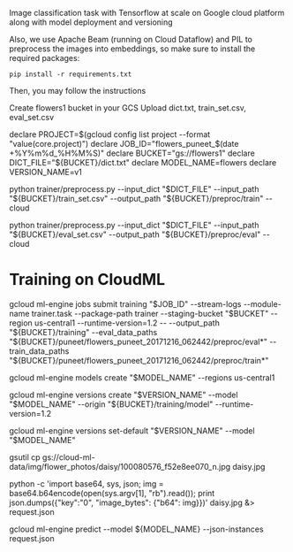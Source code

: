 Image classification task with Tensorflow at scale on Google cloud platform along with model deployment and versioning

Also, we use Apache Beam (running on Cloud Dataflow) and PIL to preprocess the images into embeddings, so make sure to install the required packages:
```
pip install -r requirements.txt
```

Then, you may follow the instructions

Create flowers1 bucket in your GCS
Upload dict.txt, train_set.csv, eval_set.csv

declare PROJECT=$(gcloud config list project --format "value(core.project)")
declare JOB_ID="flowers_puneet_$(date +%Y%m%d_%H%M%S)"
declare BUCKET="gs://flowers1"
declare DICT_FILE="${BUCKET}/dict.txt"
declare MODEL_NAME=flowers
declare VERSION_NAME=v1


python trainer/preprocess.py --input_dict "$DICT_FILE" --input_path "${BUCKET}/train_set.csv" --output_path "${BUCKET}/preproc/train" --cloud

python trainer/preprocess.py --input_dict "$DICT_FILE" --input_path "${BUCKET}/eval_set.csv" --output_path "${BUCKET}/preproc/eval" --cloud


# Training on CloudML
gcloud ml-engine jobs submit training "$JOB_ID" --stream-logs --module-name trainer.task --package-path trainer --staging-bucket "$BUCKET" --region us-central1 --runtime-version=1.2 -- --output_path "${BUCKET}/training" --eval_data_paths "${BUCKET}/puneet/flowers_puneet_20171216_062442/preproc/eval*" --train_data_paths "${BUCKET}/puneet/flowers_puneet_20171216_062442/preproc/train*"

gcloud ml-engine models create "$MODEL_NAME" --regions us-central1

gcloud ml-engine versions create "$VERSION_NAME" --model "$MODEL_NAME" --origin "${BUCKET}/training/model" --runtime-version=1.2

gcloud ml-engine versions set-default "$VERSION_NAME" --model "$MODEL_NAME"

gsutil cp gs://cloud-ml-data/img/flower_photos/daisy/100080576_f52e8ee070_n.jpg daisy.jpg

python -c 'import base64, sys, json; img = base64.b64encode(open(sys.argv[1], "rb").read()); print json.dumps({"key":"0", "image_bytes": {"b64": img}})' daisy.jpg &> request.json

gcloud ml-engine predict --model ${MODEL_NAME} --json-instances request.json
